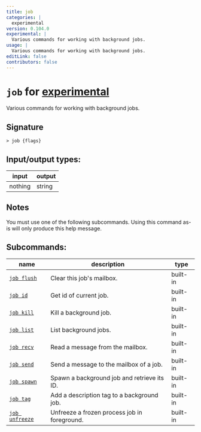 ```yaml
---
title: job
categories: |
  experimental
version: 0.104.0
experimental: |
  Various commands for working with background jobs.
usage: |
  Various commands for working with background jobs.
editLink: false
contributors: false
---
```

<!-- This file is automatically generated. Please edit the command in https://github.com/nushell/nushell instead. -->

# `job` for [experimental](/commands/categories/experimental.md)

<div class='command-title'>Various commands for working with background jobs.</div>

## Signature

```> job {flags} ```


## Input/output types:

| input   | output |
| ------- | ------ |
| nothing | string |
## Notes
You must use one of the following subcommands. Using this command as-is will only produce this help message.

## Subcommands:

| name                                             | description                                  | type     |
| ------------------------------------------------ | -------------------------------------------- | -------- |
| [`job flush`](/commands/docs/job_flush.md)       | Clear this job's mailbox.                    | built-in |
| [`job id`](/commands/docs/job_id.md)             | Get id of current job.                       | built-in |
| [`job kill`](/commands/docs/job_kill.md)         | Kill a background job.                       | built-in |
| [`job list`](/commands/docs/job_list.md)         | List background jobs.                        | built-in |
| [`job recv`](/commands/docs/job_recv.md)         | Read a message from the mailbox.             | built-in |
| [`job send`](/commands/docs/job_send.md)         | Send a message to the mailbox of a job.      | built-in |
| [`job spawn`](/commands/docs/job_spawn.md)       | Spawn a background job and retrieve its ID.  | built-in |
| [`job tag`](/commands/docs/job_tag.md)           | Add a description tag to a background job.   | built-in |
| [`job unfreeze`](/commands/docs/job_unfreeze.md) | Unfreeze a frozen process job in foreground. | built-in |